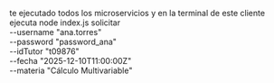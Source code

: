 te ejecutado todos los microservicios
y en la terminal de este cliente ejecuta
node index.js solicitar \
--username "ana.torres" \
--password "password_ana" \
--idTutor "t09876" \
--fecha "2025-12-10T11:00:00Z" \
--materia "Cálculo Multivariable"